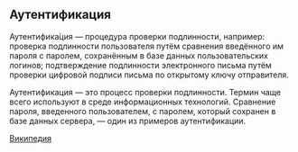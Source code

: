## Аутентификация
Аутентифика́ция — процедура проверки подлинности, например: проверка подлинности пользователя путём сравнения введённого им пароля с паролем, сохранённым в базе данных пользовательских логинов; 
подтверждение подлинности электронного письма путём проверки цифровой подписи письма по открытому ключу отправителя.

Аутентификация — это процесс проверки подлинности. Термин чаще всего используют в среде информационных технологий. 
Сравнение пароля, введенного пользователем, с паролем, который сохранен в базе данных сервера, — один из примеров аутентификации.

[Википедия](https://ru.wikipedia.org/wiki/%D0%90%D1%83%D1%82%D0%B5%D0%BD%D1%82%D0%B8%D1%84%D0%B8%D0%BA%D0%B0%D1%86%D0%B8%D1%8F)


